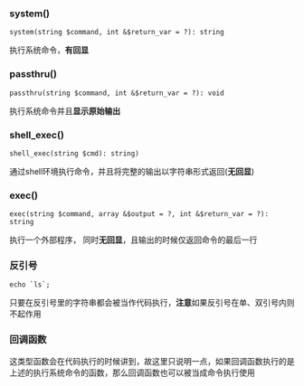 ### system()

```
system(string $command, int &$return_var = ?): string
```

执行系统命令，**有回显**

### passthru()

```
passthru(string $command, int &$return_var = ?): void
```

执行系统命令并且**显示原始输出**

### shell_exec()

```
shell_exec(string $cmd): string)
```

通过shell环境执行命令，并且将完整的输出以字符串形式返回(**无回显**)

### exec()

```
exec(string $command, array &$output = ?, int &$return_var = ?): string
```

执行一个外部程序， 同时**无回显**，且输出的时候仅返回命令的最后一行

### 反引号

```text
echo `ls`;
```

只要在反引号里的字符串都会被当作代码执行，**注意**如果反引号在单、双引号内则不起作用

### 回调函数

这类型函数会在代码执行的时候讲到，故这里只说明一点，如果回调函数执行的是上述的执行系统命令的函数，那么回调函数也可以被当成命令执行使用